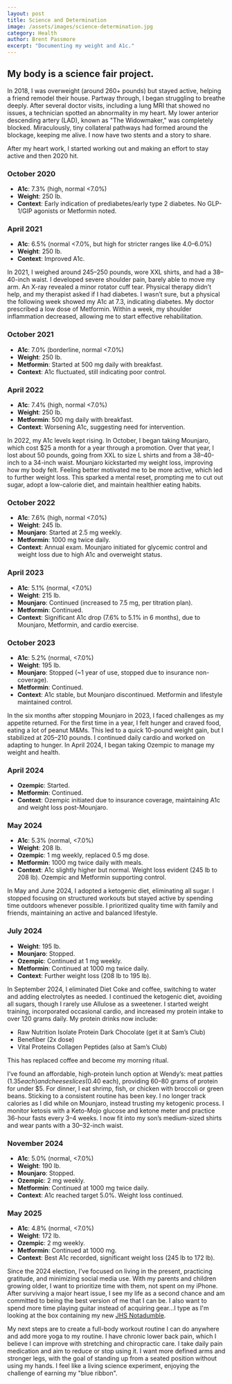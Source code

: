 ```yaml
---
layout: post
title: Science and Determination
image: /assets/images/science-determination.jpg
category: Health
author: Brent Passmore
excerpt: "Documenting my weight and A1c."
---
```


## My body is a science fair project.

In 2018, I was overweight (around 260+ pounds) but stayed active, helping a friend remodel their house. Partway through, I began struggling to breathe deeply. After several doctor visits, including a lung MRI that showed no issues, a technician spotted an abnormality in my heart. My lower anterior descending artery (LAD), known as "The Widowmaker," was completely blocked. Miraculously, tiny collateral pathways had formed around the blockage, keeping me alive. I now have two stents and a story to share.

After my heart work, I started working out and making an effort to stay active and then 2020 hit.

### October 2020
- **A1c**: 7.3% (high, normal <7.0%)
- **Weight**: 250 lb.
- **Context**: Early indication of prediabetes/early type 2 diabetes. No GLP-1/GIP agonists or Metformin noted.

### April 2021
- **A1c**: 6.5% (normal <7.0%, but high for stricter ranges like 4.0–6.0%)
- **Weight**: 250 lb.
- **Context**: Improved A1c.

In 2021, I weighed around 245–250 pounds, wore XXL shirts, and had a 38–40-inch waist. I developed severe shoulder pain, barely able to move my arm. An X-ray revealed a minor rotator cuff tear. Physical therapy didn’t help, and my therapist asked if I had diabetes. I wasn’t sure, but a physical the following week showed my A1c at 7.3, indicating diabetes. My doctor prescribed a low dose of Metformin. Within a week, my shoulder inflammation decreased, allowing me to start effective rehabilitation.

### October 2021
- **A1c**: 7.0% (borderline, normal <7.0%)
- **Weight**: 250 lb.
- **Metformin**: Started at 500 mg daily with breakfast.
- **Context**: A1c fluctuated, still indicating poor control.

### April 2022
- **A1c**: 7.4% (high, normal <7.0%)
- **Weight**: 250 lb.
- **Metformin**: 500 mg daily with breakfast.
- **Context**: Worsening A1c, suggesting need for intervention.

In 2022, my A1c levels kept rising. In October, I began taking Mounjaro, which cost $25 a month for a year through a promotion. Over that year, I lost about 50 pounds, going from XXL to size L shirts and from a 38–40-inch to a 34-inch waist. Mounjaro kickstarted my weight loss, improving how my body felt. Feeling better motivated me to be more active, which led to further weight loss. This sparked a mental reset, prompting me to cut out sugar, adopt a low-calorie diet, and maintain healthier eating habits.

### October 2022
- **A1c**: 7.6% (high, normal <7.0%)
- **Weight**: 245 lb.
- **Mounjaro**: Started at 2.5 mg weekly.
- **Metformin**: 1000 mg twice daily.
- **Context**: Annual exam. Mounjaro initiated for glycemic control and weight loss due to high A1c and overweight status.

### April 2023
- **A1c**: 5.1% (normal, <7.0%)
- **Weight**: 215 lb.
- **Mounjaro**: Continued (increased to 7.5 mg, per titration plan).
- **Metformin**: Continued.
- **Context**: Significant A1c drop (7.6% to 5.1% in 6 months), due to Mounjaro, Metformin, and cardio exercise.

### October 2023
- **A1c**: 5.2% (normal, <7.0%)
- **Weight**: 195 lb.
- **Mounjaro**: Stopped (~1 year of use, stopped due to insurance non-coverage).
- **Metformin**: Continued.
- **Context**: A1c stable, but Mounjaro discontinued. Metformin and lifestyle maintained control.

In the six months after stopping Mounjaro in 2023, I faced challenges as my appetite returned. For the first time in a year, I felt hunger and craved food, eating a lot of peanut M&Ms. This led to a quick 10-pound weight gain, but I stabilized at 205–210 pounds. I continued daily cardio and worked on adapting to hunger. In April 2024, I began taking Ozempic to manage my weight and health.

### April 2024
- **Ozempic**: Started.
- **Metformin**: Continued.
- **Context**: Ozempic initiated due to insurance coverage, maintaining A1c and weight loss post-Mounjaro.

### May 2024
- **A1c**: 5.3% (normal, <7.0%)
- **Weight**: 208 lb.
- **Ozempic**: 1 mg weekly, replaced 0.5 mg dose.
- **Metformin**: 1000 mg twice daily with meals.
- **Context**: A1c slightly higher but normal. Weight loss evident (245 lb to 208 lb). Ozempic and Metformin supporting control.

In May and June 2024, I adopted a ketogenic diet, eliminating all sugar. I stopped focusing on structured workouts but stayed active by spending time outdoors whenever possible. I prioritized quality time with family and friends, maintaining an active and balanced lifestyle.

### July 2024
- **Weight**: 195 lb.
- **Mounjaro**: Stopped.
- **Ozempic**: Continued at 1 mg weekly.
- **Metformin**: Continued at 1000 mg twice daily.
- **Context**: Further weight loss (208 lb to 195 lb).

In September 2024, I eliminated Diet Coke and coffee, switching to water and adding electrolytes as needed. I continued the ketogenic diet, avoiding all sugars, though I rarely use Allulose as a sweetener. I started weight training, incorporated occasional cardio, and increased my protein intake to over 120 grams daily. My protein drinks now include:

- Raw Nutrition Isolate Protein Dark Chocolate (get it at Sam’s Club)
- Benefiber (2x dose)
- Vital Proteins Collagen Peptides (also at Sam’s Club)

This has replaced coffee and become my morning ritual.

I’ve found an affordable, high-protein lunch option at Wendy’s: meat patties ($1.35 each) and cheese slices ($0.40 each), providing 60–80 grams of protein for under $5. For dinner, I eat shrimp, fish, or chicken with broccoli or green beans. Sticking to a consistent routine has been key. I no longer track calories as I did while on Mounjaro, instead trusting my ketogenic process. I monitor ketosis with a Keto-Mojo glucose and ketone meter and practice 36-hour fasts every 3–4 weeks. I now fit into my son’s medium-sized shirts and wear pants with a 30–32-inch waist.

### November 2024
- **A1c**: 5.0% (normal, <7.0%)
- **Weight**: 190 lb.
- **Mounjaro**: Stopped.
- **Ozempic**: 2 mg weekly.
- **Metformin**: Continued at 1000 mg twice daily.
- **Context**: A1c reached target 5.0%. Weight loss continued.

### May 2025
- **A1c**: 4.8% (normal, <7.0%)
- **Weight**: 172 lb.
- **Ozempic**: 2 mg weekly.
- **Metformin**: Continued at 1000 mg.
- **Context**: Best A1c recorded, significant weight loss (245 lb to 172 lb).

Since the 2024 election, I’ve focused on living in the present, practicing gratitude, and minimizing social media use. With my parents and children growing older, I want to prioritize time with them, not spent on my iPhone. After surviving a major heart issue, I see my life as a second chance and am committed to being the best version of me that I can be. I also want to spend more time playing guitar instead of acquiring gear...I type as I'm looking at the box containing my new [JHS Notadumble](https://jhspedals.info/products/notadumble).

My next steps are to create a full-body workout routine I can do anywhere and add more yoga to my routine. I have chronic lower back pain, which I believe I can improve with stretching and chiropractic care. I take daily pain medication and aim to reduce or stop using it. I want more defined arms and stronger legs, with the goal of standing up from a seated position without using my hands. I feel like a living science experiment, enjoying the challenge of earning my "blue ribbon".